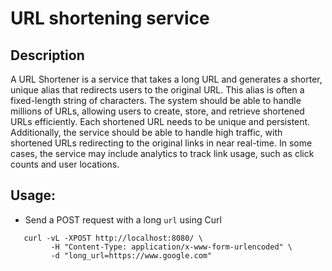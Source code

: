 # URL shortening service

## Description
A URL Shortener is a service that takes a long URL and generates a shorter, unique alias that redirects users to the original URL. This alias is often a fixed-length string of characters. The system should be able to handle millions of URLs, allowing users to create, store, and retrieve shortened URLs efficiently. Each shortened URL needs to be unique and persistent. Additionally, the service should be able to handle high traffic, with shortened URLs redirecting to the original links in near real-time. In some cases, the service may include analytics to track link usage, such as click counts and user locations.

## Usage:
- Send a POST request with a long `url` using Curl
```
   curl -vL -XPOST http://localhost:8080/ \
         -H "Content-Type: application/x-www-form-urlencoded" \
         -d "long_url=https://www.google.com"
```
